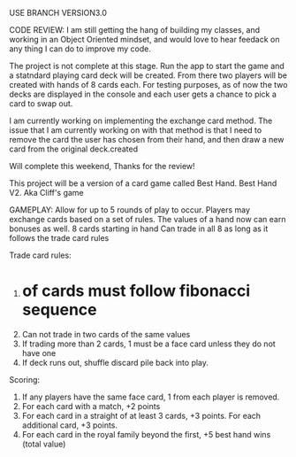 USE BRANCH VERSION3.0

CODE REVIEW:
I am still getting the hang of building my classes, and working in an Object Oriented mindset, 
and would love to hear feedack on any thing I can do to improve my code.

The project is not complete at this stage. 
Run the app to start the game and a statndard playing card deck will be created. 
From there two players will be created with hands of 8 cards each.
For testing purposes, as of now the two decks are displayed in the console and each user gets a chance to pick a card to swap out.

I am currently working on implementing the exchange card method.
The issue that I am currently working on with that method is that I need to remove the card the user has chosen from their hand, 
and then draw a new card from the original deck.created

Will complete this weekend, Thanks for the review!

This project will be a version of a card game called Best Hand.
Best Hand V2. Aka Cliff's game

GAMEPLAY:
Allow for up to 5 rounds of play to occur. 
Players may exchange cards based on a set of rules. The values of a hand now can earn bonuses as well.
8 cards starting in hand
Can trade in all 8 as long as it follows the trade card rules

Trade card rules:
1. # of cards must follow fibonacci sequence
2. Can not trade in two cards of the same values
3. If trading more than 2 cards, 1 must be a 
    face card unless they do not have one
4. If deck runs out, shuffle discard pile back into play.

Scoring:
1. If any players have the same face card, 1 from each player is removed.
2. For each card with a match, +2 points
3. For each card in a straight of at least 3 cards, +3 points. 
    For each additional card, +3 points.
4. For each card in the royal family beyond the first, +5 
    best hand wins (total value)

